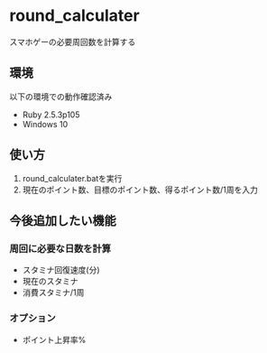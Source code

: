 # round_calculater

スマホゲーの必要周回数を計算する

## 環境

以下の環境での動作確認済み

- Ruby 2.5.3p105
- Windows 10

## 使い方

1. round_calculater.batを実行
1. 現在のポイント数、目標のポイント数、得るポイント数/1周を入力

## 今後追加したい機能

### 周回に必要な日数を計算

- スタミナ回復速度(分)
- 現在のスタミナ
- 消費スタミナ/1周

### オプション

- ポイント上昇率%
